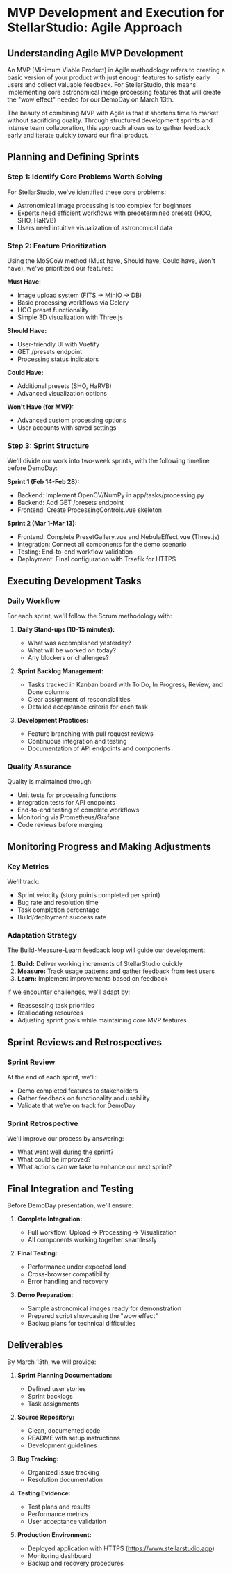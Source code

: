 # MVP Development and Execution for StellarStudio: Agile Approach

## Understanding Agile MVP Development

An MVP (Minimum Viable Product) in Agile methodology refers to creating a basic version of your product with just enough features to satisfy early users and collect valuable feedback. For StellarStudio, this means implementing core astronomical image processing features that will create the "wow effect" needed for our DemoDay on March 13th.

The beauty of combining MVP with Agile is that it shortens time to market without sacrificing quality. Through structured development sprints and intense team collaboration, this approach allows us to gather feedback early and iterate quickly toward our final product.

## Planning and Defining Sprints

### Step 1: Identify Core Problems Worth Solving

For StellarStudio, we've identified these core problems:
- Astronomical image processing is too complex for beginners
- Experts need efficient workflows with predetermined presets (HOO, SHO, HaRVB)
- Users need intuitive visualization of astronomical data

### Step 2: Feature Prioritization

Using the MoSCoW method (Must have, Should have, Could have, Won't have), we've prioritized our features:

**Must Have:**
- Image upload system (FITS → MinIO → DB)
- Basic processing workflows via Celery
- HOO preset functionality
- Simple 3D visualization with Three.js

**Should Have:**
- User-friendly UI with Vuetify
- GET /presets endpoint
- Processing status indicators

**Could Have:**
- Additional presets (SHO, HaRVB)
- Advanced visualization options

**Won't Have (for MVP):**
- Advanced custom processing options
- User accounts with saved settings

### Step 3: Sprint Structure

We'll divide our work into two-week sprints, with the following timeline before DemoDay:

**Sprint 1 (Feb 14-Feb 28):**
- Backend: Implement OpenCV/NumPy in app/tasks/processing.py
- Backend: Add GET /presets endpoint
- Frontend: Create ProcessingControls.vue skeleton

**Sprint 2 (Mar 1-Mar 13):**
- Frontend: Complete PresetGallery.vue and NebulaEffect.vue (Three.js)
- Integration: Connect all components for the demo scenario
- Testing: End-to-end workflow validation
- Deployment: Final configuration with Traefik for HTTPS

## Executing Development Tasks

### Daily Workflow

For each sprint, we'll follow the Scrum methodology with:

1. **Daily Stand-ups (10-15 minutes):**
   - What was accomplished yesterday?
   - What will be worked on today?
   - Any blockers or challenges?

2. **Sprint Backlog Management:**
   - Tasks tracked in Kanban board with To Do, In Progress, Review, and Done columns
   - Clear assignment of responsibilities
   - Detailed acceptance criteria for each task

3. **Development Practices:**
   - Feature branching with pull request reviews
   - Continuous integration and testing
   - Documentation of API endpoints and components

### Quality Assurance

Quality is maintained through:
- Unit tests for processing functions
- Integration tests for API endpoints
- End-to-end testing of complete workflows
- Monitoring via Prometheus/Grafana
- Code reviews before merging

## Monitoring Progress and Making Adjustments

### Key Metrics

We'll track:
- Sprint velocity (story points completed per sprint)
- Bug rate and resolution time
- Task completion percentage
- Build/deployment success rate

### Adaptation Strategy

The Build-Measure-Learn feedback loop will guide our development:

1. **Build:** Deliver working increments of StellarStudio quickly
2. **Measure:** Track usage patterns and gather feedback from test users
3. **Learn:** Implement improvements based on feedback

If we encounter challenges, we'll adapt by:
- Reassessing task priorities
- Reallocating resources
- Adjusting sprint goals while maintaining core MVP features

## Sprint Reviews and Retrospectives

### Sprint Review

At the end of each sprint, we'll:
- Demo completed features to stakeholders
- Gather feedback on functionality and usability
- Validate that we're on track for DemoDay

### Sprint Retrospective

We'll improve our process by answering:
- What went well during the sprint?
- What could be improved?
- What actions can we take to enhance our next sprint?

## Final Integration and Testing

Before DemoDay presentation, we'll ensure:

1. **Complete Integration:**
   - Full workflow: Upload → Processing → Visualization
   - All components working together seamlessly

2. **Final Testing:**
   - Performance under expected load
   - Cross-browser compatibility
   - Error handling and recovery

3. **Demo Preparation:**
   - Sample astronomical images ready for demonstration
   - Prepared script showcasing the "wow effect"
   - Backup plans for technical difficulties

## Deliverables

By March 13th, we will provide:

1. **Sprint Planning Documentation:**
   - Defined user stories
   - Sprint backlogs
   - Task assignments

2. **Source Repository:**
   - Clean, documented code
   - README with setup instructions
   - Development guidelines

3. **Bug Tracking:**
   - Organized issue tracking
   - Resolution documentation

4. **Testing Evidence:**
   - Test plans and results
   - Performance metrics
   - User acceptance validation

5. **Production Environment:**
   - Deployed application with HTTPS (https://www.stellarstudio.app)
   - Monitoring dashboard
   - Backup and recovery procedures

